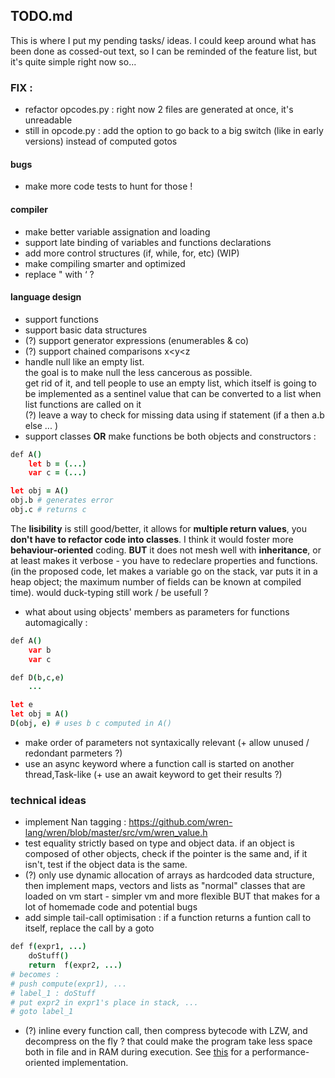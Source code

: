 ## TODO.md
This is where I put my pending tasks/ ideas. I could keep around what has been done as cossed-out text, so I can be reminded of the feature list, but it's quite simple right now so...

### FIX :
- refactor opcodes.py : right now 2 files are generated at once, it's unreadable
- still in opcode.py : add the option to go back to a big switch (like in early versions) instead of computed gotos

#### bugs
- make more code tests to hunt for those !

#### compiler
- make better variable assignation and loading
- support late binding of variables and functions declarations
- add more control structures (if, while, for, etc) (WIP)
- make compiling smarter and optimized
- replace " with ‘ ?

#### language design
- support functions
- support basic data structures
- (?) support generator expressions (enumerables & co) 
- (?) support chained comparisons x<y<z
- handle null like an empty list.  
the goal is to make null the less cancerous as possible.  
get rid of it, and tell people to use an empty list, which itself is going to be implemented as a sentinel value that can be converted to a list when list functions are called on it  
(?) leave a way to check for missing data using if statement (if a then a.b else ... )
- support classes
**OR** make functions be both objects and constructors :
``` CoffeeScript
def A() 
	let b = (...)
	var c = (...)

let obj = A()
obj.b # generates error
obj.c # returns c  	
```
The **lisibility** is still good/better, it allows for **multiple return values**,
you **don't have to refactor code into classes**. I think it would foster more **behaviour-oriented** coding.
**BUT** it does not mesh well with **inheritance**, or at least makes it verbose - you have to redeclare properties and functions.
(in the proposed code, let makes a variable go on the stack, var puts it in a heap object; the maximum number of fields can be known at compiled time).
would duck-typing still work / be usefull ?
- what about using objects' members as parameters for functions automagically :
``` CoffeeScript
def A() 
	var b
	var c

def D(b,c,e)
	...

let e
let obj = A()
D(obj, e) # uses b c computed in A()
```
- make order of parameters not syntaxically relevant (+ allow unused / redondant parmeters ?)
- use an async keyword where a function call is started on another thread,Task-like (+ use an await keyword to get their results ?)

### technical ideas
- implement Nan tagging : https://github.com/wren-lang/wren/blob/master/src/vm/wren_value.h
- test equality strictly based on type and object data. if an object is composed of other objects, check if the pointer is the same and, if it isn't, test if the object data is the same.
- (?) only use dynamic allocation of arrays as hardcoded data structure, then implement maps, vectors and lists as "normal" classes that are loaded  on vm start - simpler vm and more flexible BUT that makes for a lot of homemade code and potential bugs
- add simple tail-call optimisation : if a function returns a funtion call to itself, replace the call by a goto
``` CoffeeScript
def f(expr1, ...)
	doStuff()
	return  f(expr2, ...)
# becomes :
# push compute(expr1), ...  
# label_1 : doStuff  
# put expr2 in expr1's place in stack, ...  
# goto label_1
```
- (?) inline every function call, then compress bytecode with LZW, and decompress on the fly ? that could make the program take less space both in file and in RAM during execution. See [this](http://www.cplusplus.com/articles/iL18T05o) for a performance-oriented implementation.